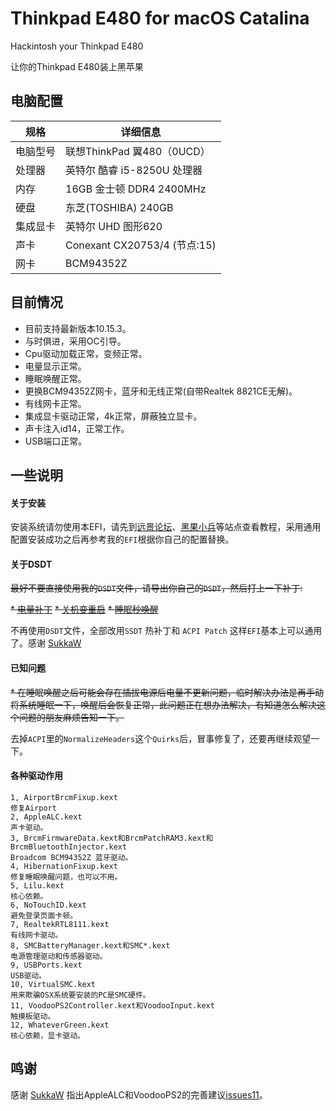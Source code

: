 # Thinkpad E480 for macOS Catalina

Hackintosh your Thinkpad E480

让你的Thinkpad E480装上黑苹果

## 电脑配置

| 规格     | 详细信息                              |
| -------- | ------------------------------------|
| 电脑型号 | 联想ThinkPad 翼480（0UCD）             |
| 处理器   | 英特尔 酷睿 i5-8250U 处理器             |
| 内存     | 16GB 金士顿 DDR4 2400MHz            |
| 硬盘     | 东芝(TOSHIBA) 240GB                  |
| 集成显卡 | 英特尔 UHD 图形620                     |
| 声卡     | Conexant CX20753/4 (节点:15)          |
| 网卡     | BCM94352Z                            |

## 目前情况

* 目前支持最新版本10.15.3。
* 与时俱进，采用OC引导。
* Cpu驱动加载正常，变频正常。
* 电量显示正常。
* 睡眠唤醒正常。
* 更换BCM94352Z网卡，蓝牙和无线正常(自带Realtek 8821CE无解)。
* 有线网卡正常。
* 集成显卡驱动正常，4k正常，屏蔽独立显卡。
* 声卡注入id14，正常工作。
* USB端口正常。

## 一些说明

#### 关于安装

安装系统请勿使用本EFI，请先到[远景论坛](http://bbs.pcbeta.com/forum-561-1.html)、[黑果小兵](https://blog.daliansky.net/)等站点查看教程，采用通用配置安装成功之后再参考我的`EFI`根据你自己的配置替换。

#### 关于DSDT

~~最好不要直接使用我的`DSDT`文件，请导出你自己的`DSDT`，然后打上一下补丁:~~

~~* [电量补丁](https://github.com/RehabMan/Laptop-DSDT-Patch/blob/master/battery/battery_Lenovo-X230i.txt)~~
~~* [关机变重启](https://github.com/RehabMan/Laptop-DSDT-Patch/blob/master/system/system_Shutdown_restart.txt)~~
~~* [睡眠秒唤醒](https://github.com/RehabMan/Laptop-DSDT-Patch/blob/master/usb/usb_prw_0x6d_xhc.txt)~~

不再使用`DSDT`文件，全部改用`SSDT` 热补丁和 `ACPI Patch` 这样`EFI`基本上可以通用了。感谢 [SukkaW](https://github.com/SukkaW)



#### 已知问题

~~* 在睡眠唤醒之后可能会存在插拔电源后电量不更新问题，临时解决办法是再手动将系统睡眠一下，唤醒后会恢复正常，此问题正在想办法解决，有知道怎么解决这个问题的朋友麻烦告知一下。~~

去掉`ACPI`里的`NormalizeHeaders`这个`Quirks`后，冒事修复了，还要再继续观望一下。 

#### 各种驱动作用

```
1, AirportBrcmFixup.kext
修复Airport
2, AppleALC.kext
声卡驱动。
3, BrcmFirmwareData.kext和BrcmPatchRAM3.kext和BrcmBluetoothInjector.kext
Broadcom BCM94352Z 蓝牙驱动。
4, HibernationFixup.kext
修复睡眠唤醒问题，也可以不用。
5, Lilu.kext
核心依赖。
6, NoTouchID.kext
避免登录页面卡顿。
7, RealtekRTL8111.kext
有线网卡驱动。
8, SMCBatteryManager.kext和SMC*.kext
电源管理驱动和传感器驱动。
9, USBPorts.kext
USB驱动。
10, VirtualSMC.kext
用来欺骗OSX系统要安装的PC是SMC硬件。
11, VoodooPS2Controller.kext和VoodooInput.kext
触摸板驱动。
12, WhateverGreen.kext
核心依赖，显卡驱动。
```

## 鸣谢

感谢 [SukkaW](https://github.com/SukkaW) 指出AppleALC和VoodooPS2的完善建议[issues11](https://github.com/aliyoge/Hackintosh-ThinkPad-E480/issues/11)。

